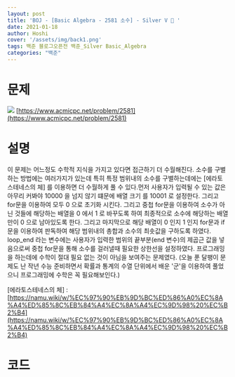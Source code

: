 ```yaml
---
layout: post
title: 'BOJ - [Basic Algebra - 2581 소수] - Silver V 🥈 '
date: 2021-01-18
author: Hoshi
cover: '/assets/img/back1.png'
tags: 백준 블로그오픈전 백준_Silver Basic_Algebra
categories: "백준"
---
```

# 문제
![]({{site.url}}/assets/img/posts_img/2581.png)
[https://www.acmicpc.net/problem/2581](https://www.acmicpc.net/problem/2581)

# 설명
이 문제는 어느정도 수학적 지식을 가지고 있다면 접근하기 더 수월해진다. 소수를 구별하는 방법에는 여러가지가 있는데 특히 특정 범위내의 소수를 구별하는데에는 [에라토스테네스의 체] 를 이용하면 더 수월하게 풀 수 있다.먼저 사용자가 입력될 수 있는 값은 아무리 커봐야 10000 을 넘지 않기 떄문에 배열 크기 를 10001 로 설정한다. 그리고 for문을 이용하여 모두 0 으로 초기화 시킨다. 그리고 중첩 for문을 이용하여 소수가 아닌 것들에 해당하는 배열을 0 에서 1 로 바꾸도록 하여 최종적으로 소수에 해당하는 배열만이 0 으로 남아있도록 한다. 그리고 마지막으로 해당 배열이 0 인지 1 인지 for문과 if문을 이용하여 판독하여 해당 범위내의 총합과 소수의 최솟값을 구하도록 하였다. loop_end 라는 변수에는 사용자가 입력한 범위의 끝부분(end 변수)의 제곱근 값을 넣음으로써 중첩 for문을 통해 소수를 걸러낼때 필요한 상한선을 설정하였다.
프로그래밍을 하는데에 수학이 절대 필요 없는 것이 아님을 보여주는 문제였다.
(오늘 푼 달팽이 문제도 난 작년 수능 준비하면서 확률과 통계의 수열 단위에서 배운 '군'을 이용하여 풀었으니 프로그래밍에 수학은 꼭 필요해보인다.)

[에라토스테네스의 체] : [https://namu.wiki/w/%EC%97%90%EB%9D%BC%ED%86%A0%EC%8A%A4%ED%85%8C%EB%84%A4%EC%8A%A4%EC%9D%98%20%EC%B2%B4](https://namu.wiki/w/%EC%97%90%EB%9D%BC%ED%86%A0%EC%8A%A4%ED%85%8C%EB%84%A4%EC%8A%A4%EC%9D%98%20%EC%B2%B4) 

# 코드

```c

```
